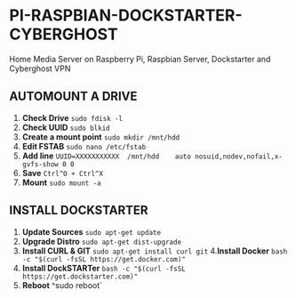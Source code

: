 # PI-RASPBIAN-DOCKSTARTER-CYBERGHOST
Home Media Server on Raspberry Pi, Raspbian Server, Dockstarter and Cyberghost VPN

## AUTOMOUNT A DRIVE
1. **Check Drive**
`sudo fdisk -l`
2. **Check UUID**
`sudo blkid`
3. **Create a mount point**
`sudo mkdir /mnt/hdd`
4. **Edit FSTAB**
`sudo nano /etc/fstab`
5. **Add line**
`UUID=XXXXXXXXXXX  /mnt/hdd    auto nosuid,nodev,nofail,x-gvfs-show 0 0`
6. **Save**
`Ctrl^O + Ctrl^X`
7. **Mount**
`sudo mount -a`

## INSTALL DOCKSTARTER
1. **Update Sources**
`sudo apt-get update`
2. **Upgrade Distro**
`sudo apt-get dist-upgrade`
3. **Install CURL & GIT**
`sudo apt-get install curl git`
4.**Install Docker**
`bash -c "$(curl -fsSL https://get.docker.com)"`
5. **Install DockSTARTer**
`bash -c "$(curl -fsSL https://get.dockstarter.com)"`
6. **Reboot**
^sudo reboot`

